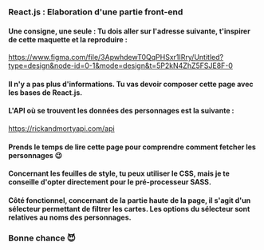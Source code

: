 ### React.js : Elaboration d'une partie front-end

#### Une consigne, une seule : Tu dois aller sur l'adresse suivante, t'inspirer de cette maquette et la reproduire :

https://www.figma.com/file/3ApwhdewT0QqPHSxr1IRry/Untitled?type=design&node-id=0-1&mode=design&t=5P2kN4ZhZ5FSJE8F-0

#### Il n'y a pas plus d'informations. Tu vas devoir composer cette page avec les bases de React.js.

#### L'API où se trouvent les données des personnages est la suivante :

https://rickandmortyapi.com/api

#### Prends le temps de lire cette page pour comprendre comment fetcher les personnages 😉

#### Concernant les feuilles de style, tu peux utiliser le CSS, mais je te conseille d'opter directement pour le pré-processeur SASS.

#### Côté fonctionnel, concernant de la partie haute de la page, il s'agit d'un sélecteur permettant de filtrer les cartes. Les options du sélecteur sont relatives au noms des personnages.

### Bonne chance 😈